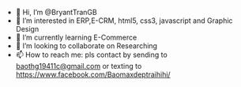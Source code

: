 - 👋 Hi, I’m @BryantTranGB
- 👀 I’m interested in ERP,E-CRM, html5, css3, javascript and Graphic Design  
- 🌱 I’m currently learning E-Commerce 
- 💞️ I’m looking to collaborate on Researching 
- 📫 How to reach me: pls contact by sending to baothg19411c@gmail.com or texting to https://www.facebook.com/Baomaxdeptraihihi/
<!---
BryantTranGB/BryantTranGB is a ✨ special ✨ repository because its `README.md` (this file) appears on your GitHub profile.
You can click the Preview link to take a look at your changes.
--->
